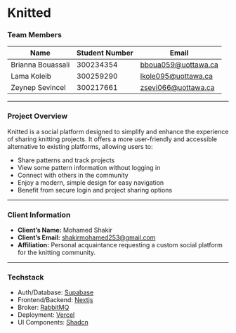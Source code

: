 # Knitted 

### Team Members  

| Name             | Student Number | Email                |
| ---------------- | --------------- | ------------------- |
| Brianna Bouassali| 300234354        | bboua059@uottawa.ca  |
| Lama Koleib      | 300259290        | lkole095@uottawa.ca  |
| Zeynep Sevincel    | 300217661        | zsevi066@uottawa.ca  |

---

### Project Overview  
Knitted is a social platform designed to simplify and enhance the experience of sharing knitting projects. It offers a more 
user-friendly and accessible alternative to existing platforms, allowing users to:
- Share patterns and track projects  
- View some pattern information without logging in  
- Connect with others in the community  
- Enjoy a modern, simple design for easy navigation  
- Benefit from secure login and project sharing options  

---

### Client Information  
- **Client’s Name:** Mohamed Shakir  
- **Client’s Email:** [shakirmohamed253@gmail.com](mailto:shakirmohamed253@gmail.com)  
- **Affiliation:** Personal acquaintance requesting a custom social platform for the knitting community. 

---

### Techstack
- Auth/Database: [Supabase](https://supabase.com/)
- Frontend/Backend: [Nextjs](https://nextjs.org/) 
- Broker: [RabbitMQ](https://www.rabbitmq.com/) 
- Deployment: [Vercel](https://vercel.com/)
- UI Components: [Shadcn](https://ui.shadcn.com/docs)
